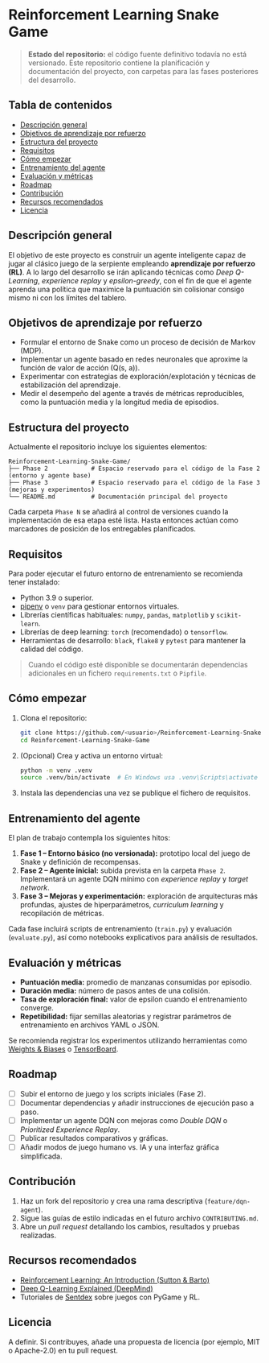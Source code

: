 # Reinforcement Learning Snake Game

> **Estado del repositorio:** el código fuente definitivo todavía no está versionado. Este repositorio contiene la planificación y documentación del proyecto, con carpetas para las fases posteriores del desarrollo.

## Tabla de contenidos
- [Descripción general](#descripción-general)
- [Objetivos de aprendizaje por refuerzo](#objetivos-de-aprendizaje-por-refuerzo)
- [Estructura del proyecto](#estructura-del-proyecto)
- [Requisitos](#requisitos)
- [Cómo empezar](#cómo-empezar)
- [Entrenamiento del agente](#entrenamiento-del-agente)
- [Evaluación y métricas](#evaluación-y-métricas)
- [Roadmap](#roadmap)
- [Contribución](#contribución)
- [Recursos recomendados](#recursos-recomendados)
- [Licencia](#licencia)

## Descripción general
El objetivo de este proyecto es construir un agente inteligente capaz de jugar al clásico juego de la serpiente empleando **aprendizaje por refuerzo (RL)**. A lo largo del desarrollo se irán aplicando técnicas como *Deep Q-Learning*, *experience replay* y *epsilon-greedy*, con el fin de que el agente aprenda una política que maximice la puntuación sin colisionar consigo mismo ni con los límites del tablero.

## Objetivos de aprendizaje por refuerzo
- Formular el entorno de Snake como un proceso de decisión de Markov (MDP).
- Implementar un agente basado en redes neuronales que aproxime la función de valor de acción \(Q(s, a)\).
- Experimentar con estrategias de exploración/explotación y técnicas de estabilización del aprendizaje.
- Medir el desempeño del agente a través de métricas reproducibles, como la puntuación media y la longitud media de episodios.

## Estructura del proyecto
Actualmente el repositorio incluye los siguientes elementos:

```
Reinforcement-Learning-Snake-Game/
├── Phase 2            # Espacio reservado para el código de la Fase 2 (entorno y agente base)
├── Phase 3            # Espacio reservado para el código de la Fase 3 (mejoras y experimentos)
└── README.md          # Documentación principal del proyecto
```

Cada carpeta `Phase N` se añadirá al control de versiones cuando la implementación de esa etapa esté lista. Hasta entonces actúan como marcadores de posición de los entregables planificados.

## Requisitos
Para poder ejecutar el futuro entorno de entrenamiento se recomienda tener instalado:

- Python 3.9 o superior.
- [pipenv](https://pipenv.pypa.io/) o `venv` para gestionar entornos virtuales.
- Librerías científicas habituales: `numpy`, `pandas`, `matplotlib` y `scikit-learn`.
- Librerías de deep learning: `torch` (recomendado) o `tensorflow`.
- Herramientas de desarrollo: `black`, `flake8` y `pytest` para mantener la calidad del código.

> Cuando el código esté disponible se documentarán dependencias adicionales en un fichero `requirements.txt` o `Pipfile`.

## Cómo empezar
1. Clona el repositorio:
   ```bash
   git clone https://github.com/<usuario>/Reinforcement-Learning-Snake-Game.git
   cd Reinforcement-Learning-Snake-Game
   ```
2. (Opcional) Crea y activa un entorno virtual:
   ```bash
   python -m venv .venv
   source .venv/bin/activate  # En Windows usa .venv\Scripts\activate
   ```
3. Instala las dependencias una vez se publique el fichero de requisitos.

## Entrenamiento del agente
El plan de trabajo contempla los siguientes hitos:

1. **Fase 1 – Entorno básico (no versionada):** prototipo local del juego de Snake y definición de recompensas.
2. **Fase 2 – Agente inicial:** subida prevista en la carpeta `Phase 2`. Implementará un agente DQN mínimo con *experience replay* y *target network*.
3. **Fase 3 – Mejoras y experimentación:** exploración de arquitecturas más profundas, ajustes de hiperparámetros, *curriculum learning* y recopilación de métricas.

Cada fase incluirá scripts de entrenamiento (`train.py`) y evaluación (`evaluate.py`), así como notebooks explicativos para análisis de resultados.

## Evaluación y métricas
- **Puntuación media:** promedio de manzanas consumidas por episodio.
- **Duración media:** número de pasos antes de una colisión.
- **Tasa de exploración final:** valor de epsilon cuando el entrenamiento converge.
- **Repetibilidad:** fijar semillas aleatorias y registrar parámetros de entrenamiento en archivos YAML o JSON.

Se recomienda registrar los experimentos utilizando herramientas como [Weights & Biases](https://wandb.ai/) o [TensorBoard](https://www.tensorflow.org/tensorboard).

## Roadmap
- [ ] Subir el entorno de juego y los scripts iniciales (Fase 2).
- [ ] Documentar dependencias y añadir instrucciones de ejecución paso a paso.
- [ ] Implementar un agente DQN con mejoras como *Double DQN* o *Prioritized Experience Replay*.
- [ ] Publicar resultados comparativos y gráficas.
- [ ] Añadir modos de juego humano vs. IA y una interfaz gráfica simplificada.

## Contribución
1. Haz un fork del repositorio y crea una rama descriptiva (`feature/dqn-agent`).
2. Sigue las guías de estilo indicadas en el futuro archivo `CONTRIBUTING.md`.
3. Abre un *pull request* detallando los cambios, resultados y pruebas realizadas.

## Recursos recomendados
- [Reinforcement Learning: An Introduction (Sutton & Barto)](http://incompleteideas.net/book/the-book.html)
- [Deep Q-Learning Explained (DeepMind)](https://deepmind.com/learning-resources)
- Tutoriales de [Sentdex](https://www.youtube.com/user/sentdex) sobre juegos con PyGame y RL.

## Licencia
A definir. Si contribuyes, añade una propuesta de licencia (por ejemplo, MIT o Apache-2.0) en tu pull request.
